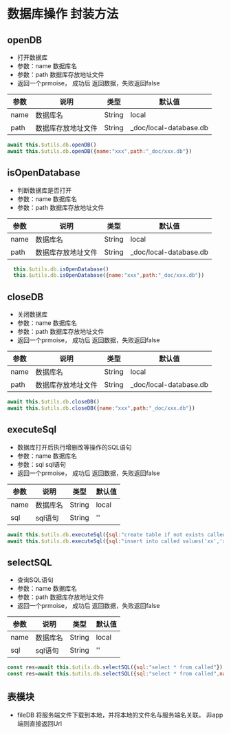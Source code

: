 # 数据库操作 封装方法
## openDB  
- 打开数据库
- 参数：name  数据库名
- 参数：path  数据库存放地址文件
- 返回一个prmoise， 成功后 返回数据，失败返回false 

参数|说明|类型|默认值
 ---|---|---|---
 name|数据库名|String|local
 path|数据库存放地址文件|String|_doc/local-database.db

``` javascript
await this.$utils.db.openDB()    
await this.$utils.db.openDB({name:"xxx",path:"_doc/xxx.db"})     
```

## isOpenDatabase  
- 判断数据库是否打开
- 参数：name  数据库名
- 参数：path  数据库存放地址文件

参数|说明|类型|默认值
 ---|---|---|---
 name|数据库名|String|local
 path|数据库存放地址文件|String|_doc/local-database.db

``` javascript
  this.$utils.db.isOpenDatabase()      
  this.$utils.db.isOpenDatabase({name:"xxx",path:"_doc/xxx.db"})     
```

## closeDB  
- 关闭数据库
- 参数：name  数据库名
- 参数：path  数据库存放地址文件
- 返回一个prmoise， 成功后 返回数据，失败返回false 

参数|说明|类型|默认值
 ---|---|---|---
 name|数据库名|String|local
 path|数据库存放地址文件|String|_doc/local-database.db

``` javascript
await this.$utils.db.closeDB()    
await this.$utils.db.closeDB({name:"xxx",path:"_doc/xxx.db"})     
```

## executeSql  
- 数据库打开后执行增删改等操作的SQL语句
- 参数：name  数据库名
- 参数：sql  sql语句
- 返回一个prmoise， 成功后 返回数据，失败返回false 

参数|说明|类型|默认值
 ---|---|---|---
 name|数据库名|String|local
 sql|sql语句|String|''

``` javascript
await this.$utils.db.executeSql({sql:"create table if not exists called("phone" CHAR(110),"callTime" CHAR(100),"callDuration" CHAR(100),"callTypeCode" CHAR(100),"callStatus" INT(11),"connectedStatus" INT(11))"})    
await this.$utils.db.executeSql({sql:"insert into called values('xx','xx','xx','xx','xx','xx')",name:"xxx"})     
```

## selectSQL  
- 查询SQL语句
- 参数：name  数据库名
- 参数：path  数据库存放地址文件
- 返回一个prmoise， 成功后 返回数据，失败返回false 

参数|说明|类型|默认值
 ---|---|---|---
 name|数据库名|String|local
 sql|sql语句|String|''
 
``` javascript
const res=await this.$utils.db.selectSQL({sql:"select * from called"})    
const res=await this.$utils.db.selectSQL({sql:"select * from called",name:"xxx"})      
```

## 表模块 
- fileDB 将服务端文件下载到本地，并将本地的文件名与服务端名关联。 非app端则直接返回Url